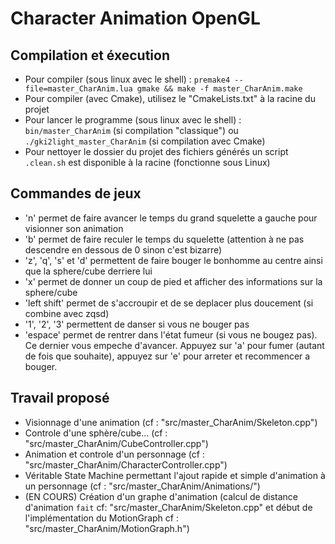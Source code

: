 # Character Animation OpenGL

## Compilation et éxecution

- Pour compiler (sous linux avec le shell) : `premake4 --file=master_CharAnim.lua gmake && make -f master_CharAnim.make` 
- Pour compiler (avec Cmake), utilisez le "CmakeLists.txt" à la racine du projet   
- Pour lancer le programme (sous linux avec le shell) : `bin/master_CharAnim` (si compilation "classique") ou `./gki2light_master_CharAnim` (si compilation avec Cmake)
- Pour nettoyer le dossier du projet des fichiers générés un script `.clean.sh` est disponible à la racine (fonctionne sous Linux)    

## Commandes de jeux

- 'n' permet de faire avancer le temps du grand squelette a gauche pour visionner son animation
- 'b' permet de faire reculer le temps du squelette (attention à ne pas descendre en dessous de 0 sinon c'est bizarre)
- 'z', 'q', 's' et 'd' permettent de faire bouger le bonhomme au centre ainsi que la sphere/cube derriere lui
- 'x' permet de donner un coup de pied et afficher des informations sur la sphere/cube
- 'left shift' permet de s'accroupir et de se deplacer plus doucement (si combine avec zqsd)
- '1', '2', '3' permettent de danser si vous ne bouger pas
- 'espace' permet de rentrer dans l'état fumeur (si vous ne bougez pas). Ce dernier vous empeche d'avancer. Appuyez sur 'a' pour fumer (autant de fois que souhaite), appuyez sur 'e' pour arreter et recommencer a bouger.  

## Travail proposé

- Visionnage d'une animation (cf : "src/master_CharAnim/Skeleton.cpp")  
- Controle d'une sphère/cube... (cf : "src/master_CharAnim/CubeController.cpp")  
- Animation et controle d'un personnage  (cf : "src/master_CharAnim/CharacterController.cpp")  
- Véritable State Machine permettant l'ajout rapide et simple d'animation à un personnage (cf : "src/master_CharAnim/Animations/") 
- (EN COURS) Création d'un graphe d'animation (calcul de distance d'animation `fait` cf: "src/master_CharAnim/Skeleton.cpp" et début de l'implémentation du MotionGraph cf : "src/master_CharAnim/MotionGraph.h")
